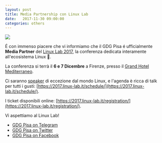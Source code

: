 ```yaml
---
layout: post
title: Media Partnership con Linux Lab
date:   2017-11-30 09:00:00
categories: others
---
```


<img style="display: block; margin: 0 auto;" src="https://i.imgur.com/k15bIJr.png"/>

É con immenso piacere che vi informiamo che il GDG Pisa é ufficialmente **Media Partner** del [Linux Lab 2017](https://2017.linux-lab.it/), la conferenza dedicata interamente all'ecosistema Linux 🐧.

La conferenza si terrà il **6 e 7 Dicembre** a Firenze, presso il [Grand Hotel Mediterraneo](https://2017.linux-lab.it/where/).

Ci saranno [speaker](https://2017.linux-lab.it/speakers/) di eccezione dal mondo Linux, e l'agenda è ricca di talk per tutti i gusti:
[https://2017.linux-lab.it/schedule/](https://2017.linux-lab.it/schedule/).

I ticket disponibili online:
[https://2017.linux-lab.it/registration/](https://2017.linux-lab.it/registration/).

Vi aspettiamo al Linux Lab!

* [GDG Pisa on Telegram](https://t.me/joinchat/B1xkFD9ooAqvs5r2xLO9KQ)
* [GDG Pisa on Twitter](http://twitter.com/gdgPisa)
* [GDG Pisa on Facebook](http://facebook.com/gdgPisa)